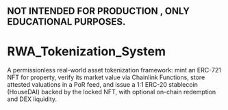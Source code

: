 ## NOT INTENDED FOR PRODUCTION , ONLY EDUCATIONAL PURPOSES. 

# RWA_Tokenization_System
A permissionless real-world asset tokenization framework: mint an ERC-721 NFT for property, verify its market value via Chainlink Functions, store attested valuations in a PoR feed, and issue a 1:1 ERC-20 stablecoin (HouseDAI) backed by the locked NFT, with optional on-chain redemption and DEX liquidity.

